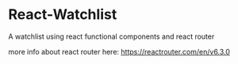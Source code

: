 # React-Watchlist

A watchlist using react functional components and react router 

more info about react router here: https://reactrouter.com/en/v6.3.0

